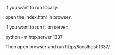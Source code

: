 if you want to run locally:

open the index.html in browser.

if you want to run it on server:

python -m http.server 1337 

Then open browser and run http://localhost:1337/


